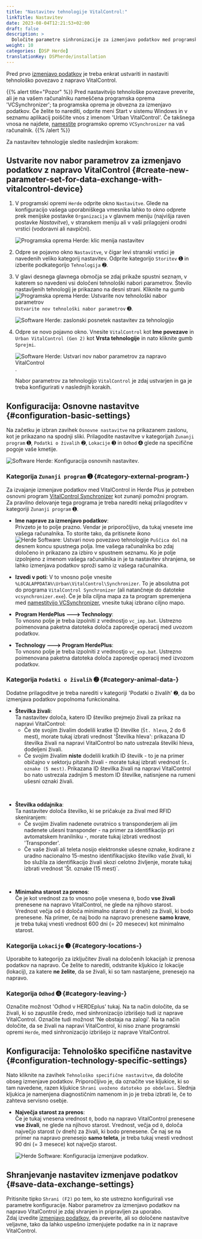 ```yaml
---
title: "Nastavitev tehnologije VitalControl:"
linkTitle: Nastavitev
date: 2023-08-04T12:21:53+02:00
draft: false
description: >
  Določite parametre sinhronizacije za izmenjavo podatkov med programsko opremo *Herde* in napravo VitalControl.
weight: 10
categories: [DSP Herde]
translationKey: DSPherde/installation
---
```

Pred prvo [izmenjavo podatkov](../data-exchange/) je treba enkrat ustvariti in nastaviti tehnološko povezavo z napravo VitalControl.

{{% alert title="Pozor" %}}
Pred nastavitvijo tehnološke povezave preverite, ali je na vašem računalniku nameščena programska oprema 'VCSynchronizer'; ta programska oprema je obvezna za izmenjavo podatkov. Če želite to narediti, odprite meni Start v sistemu Windows in v seznamu aplikacij poiščite vnos z imenom 'Urban VitalControl'. Če takšnega vnosa ne najdete, [namestite](../../vcsynchronizer/installation/) programsko opremo `VCSynchronizer` na vaš računalnik.
{{% /alert %}}

Za nastavitev tehnologije sledite naslednjim korakom:

## Ustvarite nov nabor parametrov za izmenjavo podatkov z napravo VitalControl {#create-new-parameter-set-for-data-exchange-with-vitalcontrol-device}

1. V programski opremi `Herde` odprite okno `Nastavitve`. Glede na konfiguracijo vašega uporabniškega vmesnika lahko to okno odprete prek menijske postavke `Organizacija` v glavnem meniju (najvišja raven postavke _Nastavitve_), v stranskem meniju ali v vaši prilagojeni orodni vrstici (vodoravni ali navpični).

   ![Programska oprema Herde: klic menija nastavitev](../screenshots/settings.png "Herde: klic nastavitev")

1. Odpre se pojavno okno `Nastavitve`, v čigar levi stranski vrstici je navedenih veliko kategorij nastavitev. Odprite kategorijo `Storitev` ➊ in izberite podkategorijo `Tehnologija` ➋.

1. V glavi desnega glavnega območja se zdaj prikaže spustni seznam, v katerem so navedeni vsi določeni tehnološki nabori parametrov. Število nastavljenih tehnologij je prikazano na desni strani. Kliknite na gumb ![Programska oprema Herde: Ustvarite nov tehnološki nabor parametrov](/icons/new.png "Herde: Ustvarite tehnološko povezavo") `Ustvarite nov tehnološki nabor parametrov` ➌.


   ![Software Herde: zaslonski posnetek nastavitev za tehnologijo](../screenshots/settings-technology.png "Herde: Nastavitve za tehnologijo")

1. Odpre se novo pojavno okno. Vnesite `VitalControl` kot **Ime povezave** in `Urban VitalControl (Gen 2)` kot **Vrsta tehnologije** in nato kliknite gumb `Sprejmi`.

   ![Software Herde: Ustvari nov nabor parametrov za napravo VitalControl](../screenshots/new-technology.png "Ustvari novo tehnologijo: VitalControl").

   Nabor parametrov za tehnologijo `VitalControl` je zdaj ustvarjen in ga je treba konfigurirati v naslednjih korakih.

## Konfiguracija: Osnovne nastavitve {#configuration-basic-settings}

Na začetku je izbran zavihek `Osnovne nastavitve` na prikazanem zaslonu, kot je prikazano na spodnji sliki. Prilagodite nastavitve v kategorijah `Zunanji program` ➊, `Podatki o živalih` ➋, `Lokacije` ➌ in `Odhod` ➍ glede na specifične pogoje vaše kmetije.

   ![Software Herde: Konfiguracija osnovnih nastavitev](../screenshots/basic-settings.png "Tehnologija VitalControl: Osnovne nastavitve").
   
### Kategorija `Zunanji program` ➊ {#category-external-program-}

Za izvajanje izmenjave podatkov med VitalControl in Herde Plus je potreben osnovni program [VitalControl Synchronizer](../../vcsynchronizer) kot zunanji pomožni program. Za pravilno delovanje tega programa je treba narediti nekaj prilagoditev v kategoriji `Zunanji program` ➊.

- **Ime naprave za izmenjavo podatkov**:  
  Privzeto je to polje prazno. Vendar je priporočljivo, da tukaj vnesete ime vašega računalnika. To storite tako, da pritisnete ikono ![Herde Software: Ustvari novo povezavo tehnologije](/icons/arrow-down.png "Herde: Ustvari povezavo tehnologije") `Puščica dol` na desnem koncu spustnega polja. Ime vašega računalnika bo zdaj določeno in prikazano za izbiro v spustnem seznamu. Ko je polje izpolnjeno z imenom vašega računalnika in je ta nastavitev shranjena, se lahko izmenjava podatkov sproži samo iz vašega računalnika.

- **Izvedi v poti**:
  V to vnosno polje vnesite `%LOCALAPPDATA%\Urban\VitalControl\Synchronizer`. To je absolutna pot do programa `VitalControl Synchronizer` (ali natančneje do datoteke `vcsynchronizer.exe`). Če je bila ciljna mapa za ta program spremenjena med [namestitvijo VCSynchronizer](../../vcsynchronizer/installation), vnesite tukaj izbrano ciljno mapo.


- **Program HerdePlus 🡒 Technology**:  
  To vnosno polje je treba izpolniti z vrednostjo `vc_imp.bat`. Ustrezno poimenovana paketna datoteka določa zaporedje operacij med uvozom podatkov.

- **Technology 🡒 Program HerdePlus**:  
  To vnosno polje je treba izpolniti z vrednostjo `vc_exp.bat`. Ustrezno poimenovana paketna datoteka določa zaporedje operacij med izvozom podatkov.

### Kategorija `Podatki o živalih` ➋ {#category-animal-data-}

Dodatne prilagoditve je treba narediti v kategoriji 'Podatki o živalih' ➋, da bo izmenjava podatkov popolnoma funkcionalna.

- **Številka živali**:  
  Ta nastavitev določa, katero ID številko prejmejo živali za prikaz na napravi VitalControl:
  - Če ste svojim živalim dodelili kratke ID številke (`Št. hleva`, 2 do 6 mest), morate tukaj izbrati vrednost 'Številka hleva': prikazana ID številka živali na napravi VitalControl bo nato ustrezala številki hleva, dodeljeni živali.
  - Če svojim živalim **niste** dodelili kratkih ID številk - to je na primer običajno v sektorju pitanih živali - morate tukaj izbrati vrednost `Št. oznake (5 mest)`. Prikazana ID številka živali na napravi VitalControl bo nato ustrezala zadnjim 5 mestom ID številke, natisnjene na rumeni ušesni oznaki živali.
  
<br>

- **Številka oddajnika**:  
  Ta nastavitev določa številko, ki se pričakuje za žival med RFID skeniranjem:  
  - Če svojim živalim nadenete ovratnico s transponderjem ali jim nadenete ušesni transponder - na primer za identifikacijo pri avtomatskem hranilniku -, morate tukaj izbrati vrednost 'Transponder'.
  - Če vaše živali ali teleta nosijo elektronske ušesne oznake, kodirane z uradno nacionalno 15-mestno identifikacijsko številko vaše živali, ki bo služila za identifikacijo živali skozi celotno življenje, morate tukaj izbrati vrednost 'Št. oznake (15 mest)`.

<br>

- **Minimalna starost za prenos**:  
  Če je kot vrednost za to vnosno polje vnesena `0`, bodo **vse živali** prenesene na napravo VitalControl, ne glede na njihovo starost. Vrednost večja od `0` določa minimalno starost (v dneh) za živali, ki bodo prenesene. Na primer, če naj bodo na napravo prenesene **samo krave**, je treba tukaj vnesti vrednost 600 dni (= 20 mesecev) kot minimalno starost.

### Kategorija `Lokacije` ➌ {#category-locations-}

Uporabite to kategorijo za izključitev živali na določenih lokacijah iz prenosa podatkov na napravo. Če želite to narediti, odstranite kljukico iz lokacije (lokacij), za katere **ne želite**, da se živali, ki so tam nastanjene, prenesejo na napravo.

### Kategorija `Odhod` ➍ {#category-leaving-}

Označite možnost 'Odhod v HERDEplus' tukaj. Na ta način določite, da se živali, ki so zapustile čredo, med sinhronizacijo izbrišejo tudi iz naprave VitalControl.
Označite tudi možnost 'Ne obstaja na zalogi'. Na ta način določite, da se živali na napravi VitalControl, ki niso znane programski opremi `Herde`, med sinhronizacijo izbrišejo iz naprave VitalControl.

## Konfiguracija: Tehnološko specifične nastavitve {#configuration-technology-specific-settings}

Nato kliknite na zavihek `Tehnološko specifične nastavitve`, da določite obseg izmenjave podatkov. Priporočljivo je, da označite vse kljukice, ki so tam navedene, razen kljukice `Shrani uvoženo datoteko po obdelavi`. Slednja kljukica je namenjena diagnostičnim namenom in jo je treba izbrati le, če to zahteva servisno osebje.

- **Največja starost za prenos**:  
  Če je tukaj vnesena vrednost `0`, bodo na napravo VitalControl prenesene **vse živali**, ne glede na njihovo starost. Vrednost, večja od `0`, določa največjo starost (v dneh) za živali, ki bodo prenesene. Če naj se na primer na napravo prenesejo **samo teleta**, je treba tukaj vnesti vrednost 90 dni (= 3 mesece) kot največjo starost.

   ![Herde Software: Konfiguracija izmenjave podatkov](../screenshots/technology-specific-settings.png "Izmenjava podatkov: specifične nastavitve").

## Shranjevanje nastavitev izmenjave podatkov {#save-data-exchange-settings}

Pritisnite tipko `Shrani (F2)` po tem, ko ste ustrezno konfigurirali vse parametre konfiguracije. Nabor parametrov za izmenjavo podatkov na napravo VitalControl je zdaj shranjen in pripravljen za uporabo.  
Zdaj izvedite [izmenjavo podatkov](../data-exchange/), da preverite, ali so določene nastavitve veljavne, tako da lahko uspešno izmenjujete podatke na in iz naprave VitalControl.



